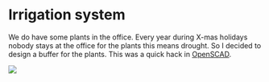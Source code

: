 # Irrigation system

We do have some plants in the office. Every year during X-mas holidays nobody stays at the office for the plants this means drought. So I decided to design a buffer for the plants. This was a quick hack in [OpenSCAD](http://www.openscad.org/).

![](https://github.com/sturmschneid/openscad/blob/master/irrigation_system/images/example.jpg)